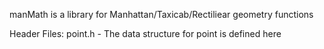 
manMath is a library for Manhattan/Taxicab/Rectiliear geometry functions



Header Files:
    point.h - The data structure for point is defined here
